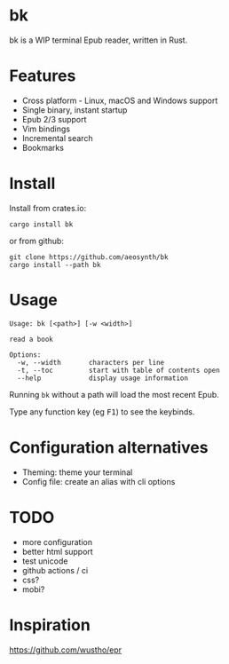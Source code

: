 # bk
bk is a WIP terminal Epub reader, written in Rust.

# Features
- Cross platform - Linux, macOS and Windows support
- Single binary, instant startup
- Epub 2/3 support
- Vim bindings
- Incremental search
- Bookmarks

# Install
Install from crates.io:

    cargo install bk

or from github:

    git clone https://github.com/aeosynth/bk
    cargo install --path bk

# Usage

    Usage: bk [<path>] [-w <width>]

    read a book

    Options:
      -w, --width       characters per line
      -t, --toc         start with table of contents open
      --help            display usage information

Running `bk` without a path will load the most recent Epub.

Type any function key (eg <kbd>F1</kbd>) to see the keybinds.

# Configuration alternatives

- Theming: theme your terminal
- Config file: create an alias with cli options

# TODO
- more configuration
- better html support
- test unicode
- github actions / ci
- css?
- mobi?

# Inspiration
<https://github.com/wustho/epr>
